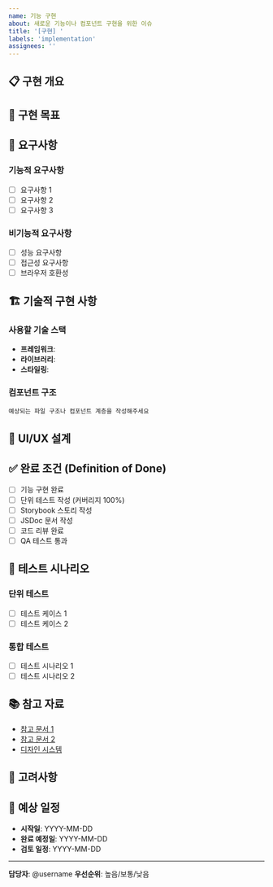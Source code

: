 ```yaml
---
name: 기능 구현
about: 새로운 기능이나 컴포넌트 구현을 위한 이슈
title: '[구현] '
labels: 'implementation'
assignees: ''
---
```


## 📋 구현 개요

<!-- 구현할 기능이나 컴포넌트에 대한 명확하고 간결한 설명을 작성해주세요 -->

## 🎯 구현 목표

<!-- 이 기능을 통해 달성하고자 하는 목표를 설명해주세요 -->

## 📐 요구사항

### 기능적 요구사항
- [ ] 요구사항 1
- [ ] 요구사항 2
- [ ] 요구사항 3

### 비기능적 요구사항
- [ ] 성능 요구사항
- [ ] 접근성 요구사항
- [ ] 브라우저 호환성

## 🏗️ 기술적 구현 사항

### 사용할 기술 스택
- **프레임워크**:
- **라이브러리**:
- **스타일링**:

### 컴포넌트 구조
```
예상되는 파일 구조나 컴포넌트 계층을 작성해주세요
```

## 🎨 UI/UX 설계

<!-- Figma 링크, 디자인 시안, 또는 간단한 와이어프레임을 첨부해주세요 -->

## ✅ 완료 조건 (Definition of Done)

- [ ] 기능 구현 완료
- [ ] 단위 테스트 작성 (커버리지 100%)
- [ ] Storybook 스토리 작성
- [ ] JSDoc 문서 작성
- [ ] 코드 리뷰 완료
- [ ] QA 테스트 통과

## 🧪 테스트 시나리오

### 단위 테스트
- [ ] 테스트 케이스 1
- [ ] 테스트 케이스 2

### 통합 테스트
- [ ] 테스트 시나리오 1
- [ ] 테스트 시나리오 2

## 📚 참고 자료

- [참고 문서 1](링크)
- [참고 문서 2](링크)
- [디자인 시스템](링크)

## 🚨 고려사항

<!-- 구현 시 주의해야 할 사항이나 제약사항을 작성해주세요 -->

## 📅 예상 일정

- **시작일**: YYYY-MM-DD
- **완료 예정일**: YYYY-MM-DD
- **검토 일정**: YYYY-MM-DD

---

**담당자**: @username
**우선순위**: 높음/보통/낮음
